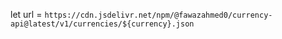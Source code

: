 let url = `https://cdn.jsdelivr.net/npm/@fawazahmed0/currency-api@latest/v1/currencies/${currency}.json`
